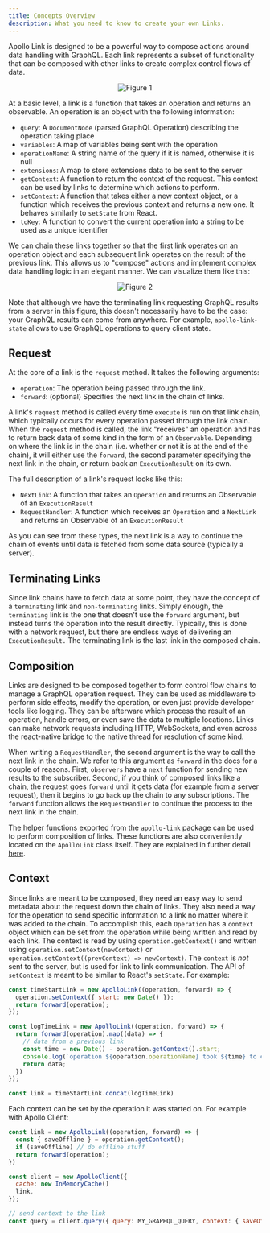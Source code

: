 ```yaml
---
title: Concepts Overview
description: What you need to know to create your own Links.
---
```


Apollo Link is designed to be a powerful way to compose actions around data handling with GraphQL. Each link represents a subset of functionality that can be composed with other links to create complex control flows of data.

<div style="text-align:center">
  <img alt="Figure 1" src="https://i.imgur.com/YvS5Enu.png" />
</div>

At a basic level, a link is a function that takes an operation and returns an observable. An operation is an object with the following information:
- `query`: A `DocumentNode` (parsed GraphQL Operation) describing the operation taking place
- `variables`: A map of variables being sent with the operation
- `operationName`: A string name of the query if it is named, otherwise it is null
- `extensions`: A map to store extensions data to be sent to the server
- `getContext`: A function to return the context of the request. This context can be used by links to determine which actions to perform. 
- `setContext`: A function that takes either a new context object, or a function which receives the previous context and returns a new one. It behaves similarly to `setState` from React.
- `toKey`: A function to convert the current operation into a string to be used as a unique identifier

We can chain these links together so that the first link operates on an operation object and each subsequent link operates on the result of the previous link. This allows us to "compose" actions and implement complex data handling logic in an elegant manner. We can visualize them like this:

<div style="text-align:center;">
  <img alt="Figure 2" src="https://imgur.com/YmiOwJj.png" />
</div>

Note that although we have the terminating link requesting GraphQL results from a server in this figure, this doesn't necessarily have to be the case: your GraphQL results can come from anywhere. For example, `apollo-link-state` allows to use GraphQL operations to query client state. 

<h2 id="request">Request</h2>

At the core of a link is the `request` method. It takes the following arguments:

- `operation`: The operation being passed through the link.
- `forward`: (optional) Specifies the next link in the chain of links.

A link's `request` method is called every time `execute` is run on that link chain, which typically occurs for every operation passed through the link chain. When the `request` method is called, the link "receives" an operation and has to return back data of some kind in the form of an `Observable`. Depending on where the link is in the chain (i.e. whether or not it is at the end of the chain), it will either use the `forward`, the second parameter specifying the next link in the chain, or return back an `ExecutionResult` on its own.

The full description of a link's request looks like this:
- `NextLink`: A function that takes an `Operation` and returns an Observable of an `ExecutionResult`
- `RequestHandler`: A function which receives an `Operation` and a `NextLink` and returns an Observable of an `ExecutionResult`

As you can see from these types, the next link is a way to continue the chain of events until data is fetched from some data source (typically a server).

<h2 id="terminating">Terminating Links</h2>

Since link chains have to fetch data at some point, they have the concept of a `terminating` link and `non-terminating` links. Simply enough, the `terminating` link is the one that doesn't use the `forward` argument, but instead turns the operation into the result directly. Typically, this is done with a network request, but there are endless ways of delivering an `ExecutionResult.` The terminating link is the last link in the composed chain.

<h2 id="composition">Composition</h2>

Links are designed to be composed together to form control flow chains to manage a GraphQL operation request. They can be used as middleware to perform side effects, modify the operation, or even just provide developer tools like logging. They can be afterware which process the result of an operation, handle errors, or even save the data to multiple locations. Links can make network requests including HTTP, WebSockets, and even across the react-native bridge to the native thread for resolution of some kind.

When writing a `RequestHandler`, the second argument is the way to call the next link in the chain. We refer to this argument as `forward` in the docs for a couple of reasons. First, `observers` have a `next` function for sending new results to the subscriber. Second, if you think of composed links like a chain, the request goes `forward` until it gets data (for example from a server request), then it begins to go `back` up the chain to any subscriptions. The `forward` function allows the `RequestHandler` to continue the process to the next link in the chain.

The helper functions exported from the `apollo-link` package can be used to perform composition of links. These functions are also conveniently located on the `ApolloLink` class itself. They are explained in further detail [here](./composition.html). 

<h2 id="context">Context</h2>

Since links are meant to be composed, they need an easy way to send metadata about the request down the chain of links. They also need a way for the operation to send specific information to a link no matter where it was added to the chain. To accomplish this, each `Operation` has a `context` object which can be set from the operation while being written and read by each link. The context is read by using `operation.getContext()` and written using `operation.setContext(newContext)` or `operation.setContext((prevContext) => newContext)`. The `context` is *not* sent to the server, but is used for link to link communication. The API of `setContext` is meant to be similar to React's `setState`. For example:

```js
const timeStartLink = new ApolloLink((operation, forward) => {
  operation.setContext({ start: new Date() });
  return forward(operation);
});

const logTimeLink = new ApolloLink((operation, forward) => {
  return forward(operation).map((data) => {
    // data from a previous link
    const time = new Date() - operation.getContext().start;
    console.log(`operation ${operation.operationName} took ${time} to complete`);
    return data;
  })
});

const link = timeStartLink.concat(logTimeLink)
```

Each context can be set by the operation it was started on. For example with Apollo Client:

```js
const link = new ApolloLink((operation, forward) => {
  const { saveOffline } = operation.getContext();
  if (saveOffline) // do offline stuff
  return forward(operation);
})

const client = new ApolloClient({
  cache: new InMemoryCache()
  link,
});

// send context to the link
const query = client.query({ query: MY_GRAPHQL_QUERY, context: { saveOffline: true }});
```


